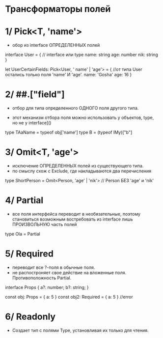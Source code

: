 # Трансформаторы полей


# 1/ Pick<T, 'name'>
- обор из interface ОПРЕДЕЛЕННЫХ полей

interface User = {       // interface или type
  name: string
  age: number
  nik: string
}

let UserCertainFields: Pick<User, ' name' | 'age'> = {    //от типа User остались только поля 'name' И 'age'.
  name: 'Gosha'
  age: 16
}



# 2/ ##.["field"]
- отбор для типа определенного ОДНОГО поля другого типа.

- этот механизм отбора поля можно использовать у объектов, type,
но не у interface]()

type TAaName = typeof obj['name']
type B = (typeof IMy)["b"]




# 3/ Omit<T, 'age'>
- исключение ОПРЕДЕЛЕННЫХ полей из существующего типа.
- по смыслу схож c Exclude, где накладываются два перечисления

type ShortPerson = Omit<Person, 'age' | 'nik'>   // Person БЕЗ 'age' и 'nik'




# 4/ Partial<T>
- все поля интерфейса переводит в необязательные,
  поэтому становиться возможным востребовать из interface
  лишь ПРОИЗВОЛЬНУЮ часть полей

type Ola = Partial<User>




# 5/ Required<T>
- переводит все ?-поля в обычные поля.
- не распостроняет свое действие на вложенные поля.
Противоположность Partial<User>.

interface Props {
  a?: number;
  b?: string;
}

const obj: Props = { a: 5 }
const obj2: Required<Props> = { a: 5 }   //error




# 6/ Readonly<T>
- Создает тип с полями Type, установливая их только для чтения.



